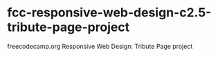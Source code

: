 # fcc-responsive-web-design-c2.5-tribute-page-project
freecodecamp.org Responsive Web Design: Tribute Page project
